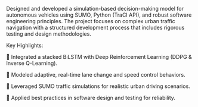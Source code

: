 Designed and developed a simulation-based decision-making model for autonomous vehicles using SUMO, Python (TraCI API), and robust software engineering principles. The project focuses on complex urban traffic navigation with a structured development process that includes rigorous testing and design methodologies.

Key Highlights:

🔹 Integrated a stacked BiLSTM with Deep Reinforcement Learning (DDPG & Inverse Q-Learning).

🔹 Modeled adaptive, real-time lane change and speed control behaviors.

🔹 Leveraged SUMO traffic simulations for realistic urban driving scenarios.

🔹 Applied best practices in software design and testing for reliability.
